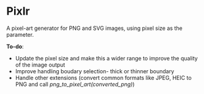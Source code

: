 # Pixlr

A pixel-art generator for PNG and SVG images, using pixel size as the parameter.

**To-do**:
- Update the pixel size and make this a wider range to improve the quality of the image output
- Improve handling boudary selection- thick or thinner boundary
- Handle other extensions (convert common formats like JPEG, HEIC to PNG and call *png_to_pixel_art(converted_png)*)
